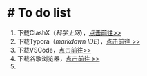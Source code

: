 # # To do list

1. 下载ClashX（*科学上网*），[点击前往>>](https://github.com/yichengchen/clashX/releases)
2. 下载Typora（*markdown IDE*），[点击前往 >>](https://www.typoraio.cn/)
3. 下载VSCode，[点击前往>>](https://code.visualstudio.com/Download)
4. 下载谷歌浏览器，[点击前往 >>](https://www.google.com/intl/zh-CN/chrome/)
5. 







